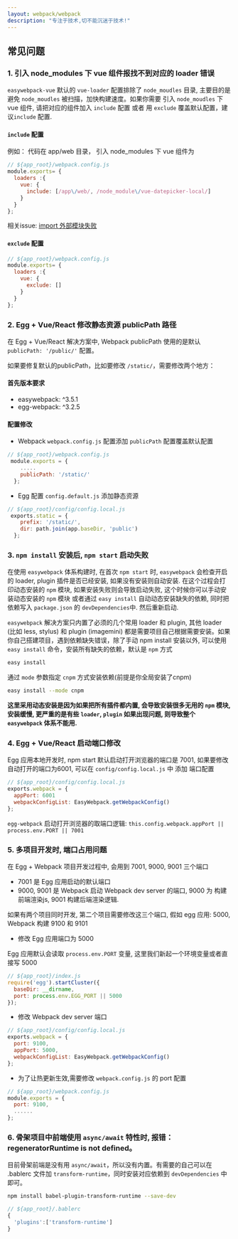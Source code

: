 ```yaml
---
layout: webpack/webpack
description: "专注于技术,切不能沉迷于技术!"
---
```



## 常见问题

### 1. 引入 node_modules 下 vue 组件报找不到对应的 loader 错误

`easywebpack-vue` 默认的 `vue-loader` 配置排除了 `node_moudles` 目录, 主要目的是避免 `node_moudles` 被扫描，加快构建速度。如果你需要 引入 `node_moudles` 下 vue 组件, 请把对应的组件加入 `include` 配置 或者 用 `exclude` 覆盖默认配置，建议`include` 配置.


#### `include` 配置

例如： 代码在 app/web 目录，  引入 node_modules 下 vue 组件为

```js
// ${app_root}/webpack.config.js
module.exports= {
  loaders :{
    vue: {
      include: [/app\/web/, /node_module\/vue-datepicker-local/]
    }
  }
};
```

相关issue: [import 外部模块失败](https://github.com/hubcarl/egg-vue-webpack-boilerplate/issues/53)

#### `exclude` 配置

```js
// ${app_root}/webpack.config.js
module.exports= {
  loaders :{
    vue: {
      exclude: []
    }
  }
};
```

### 2. Egg + Vue/React 修改静态资源 publicPath 路径

在 Egg + Vue/React 解决方案中, Webpack publicPath 使用的是默认 `publicPath: '/public/'` 配置。


如果要修复默认的publicPath，比如要修改 `/static/`，需要修改两个地方：


#### 首先版本要求

- easywebpack: ^3.5.1
- egg-webpack: ^3.2.5

#### 配置修改

- Webpack `webpack.config.js` 配置添加 `publicPath` 配置覆盖默认配置

```js
// ${app_root}/webpack.config.js
 module.exports = {
    .....
    publicPath: '/static/' 
  };
```

- Egg 配置 `config.default.js` 添加静态资源

```js
// ${app_root}/config/config.local.js
 exports.static = {
    prefix: '/static/',
    dir: path.join(app.baseDir, 'public')
  };
```


### 3. `npm install` 安装后, `npm start` 启动失败

在使用 `easywebpack` 体系构建时, 在首次 `npm start` 时, `easywebpack` 会检查开启的 loader, plugin 插件是否已经安装, 如果没有安装则自动安装.
在这个过程会打印动态安装的 `npm` 模块, 如果安装失败则会导致启动失败, 这个时候你可以手动安装动态安装的 `npm` 模块 或者通过 `easy install` 自动动态安装缺失的依赖, 同时把依赖写入 `package.json` 的 `devDependencies`中. 
然后重新启动. 


`easywebpack` 解决方案只内置了必须的几个常用 loader 和 plugin, 其他 loader (比如 less, stylus) 和 plugin (imagemini) 都是需要项目自己根据需要安装。如果你自己搭建项目，遇到依赖缺失错误，除了手动 npm install 安装以外, 可以使用 `easy install` 命令，安装所有缺失的依赖，默认是 `npm` 方式

```bash
easy install
```

通过 `mode` 参数指定 `cnpm` 方式安装依赖(前提是你全局安装了cnpm)

```bash
easy install --mode cnpm
```

**这里采用动态安装是因为如果把所有插件都内置, 会导致安装很多无用的 `npm` 模块, 安装缓慢, 更严重的是有些 `loader`, `plugin` 如果出现问题, 则导致整个 `easywebpack` 体系不能用.**


### 4. Egg + Vue/React 启动端口修改

Egg 应用本地开发时, npm start 默认启动打开浏览器的端口是 7001, 如果要修改自动打开的端口为6001, 可以在 `config/config.local.js` 中 添加 端口配置

 
```js
// ${app_root}/config/config.local.js
exports.webpack = {
  appPort: 6001
  webpackConfigList: EasyWebpack.getWebpackConfig()
};
```

`egg-webpack` 启动打开浏览器的取端口逻辑: `this.config.webpack.appPort || process.env.PORT || 7001`


### 5. 多项目开发时, 端口占用问题

在 Egg + Webpack 项目开发过程中, 会用到 7001, 9000, 9001 三个端口

- 7001 是 Egg 应用启动的默认端口
- 9000, 9001 是 Webpack 启动 Webpack dev server 的端口, 9000 为 构建前端渲染js, 9001 构建后端渲染逻辑.

如果有两个项目同时开发, 第二个项目需要修改这三个端口, 假如 egg 应用: 5000,  Webpack 构建 9100 和 9101

- 修改 Egg 应用端口为 5000

Egg 应用默认会读取  `process.env.PORT` 变量, 这里我们新起一个环境变量或者直接写 5000

```js
// ${app_root}/index.js
require('egg').startCluster({
  baseDir: __dirname,
  port: process.env.EGG_PORT || 5000
});
```

- 修改 Webpack dev server 端口

```js
// ${app_root}/config/config.local.js
exports.webpack = {
  port: 9100, 
  appPort: 5000,
  webpackConfigList: EasyWebpack.getWebpackConfig()
};
```

- 为了让热更新生效,需要修改 `webpack.config.js` 的 port 配置

```js
// ${app_root}/webpack.config.js
module.exports = {
  port: 9100, 
  ......
};
```

### 6. 骨架项目中前端使用 `async/await` 特性时, 报错：regeneratorRuntime is not defined。

目前骨架前端是没有用 `async/await`，所以没有内置。有需要的自己可以在 .bablerc 文件加 `transform-runtime`，同时安装对应依赖到 `devDependencies` 中即可。

```bash
npm install babel-plugin-transform-runtime --save-dev
```

```js
// ${app_root}/.bablerc
{
  'plugins':['transform-runtime']
}
```
